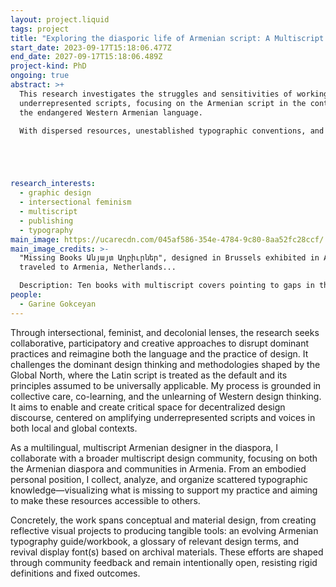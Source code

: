 ```yaml
---
layout: project.liquid
tags: project
title: "Exploring the diasporic life of Armenian script: A Multiscript Laboratory"
start_date: 2023-09-17T15:18:06.477Z
end_date: 2027-09-17T15:18:06.489Z
project-kind: PhD
ongoing: true
abstract: >+
  This research investigates the struggles and sensitivities of working with
  underrepresented scripts, focusing on the Armenian script in the context of
  the endangered Western Armenian language. 

  With dispersed resources, unestablished typographic conventions, and limited presence in the design field, the work navigates multiple tensions: acting with urgency while resisting capitalist and colonial frameworks; preserving the script’s integrity amid evolving technologies; and questioning whether to follow, reject, or reimagine existing design pedagogies and canons.





research_interests:
  - graphic design
  - intersectional feminism
  - multiscript
  - publishing
  - typography
main_image: https://ucarecdn.com/045af586-354e-4784-9c80-8aa52fc28ccf/
main_image_credits: >-
  "Missing Books Անյայտ Աղբիւրներ", designed in Brussels exhibited in Antwerp,
  traveled to Armenia, Netherlands... 

  Description: Ten books with multiscript covers pointing to gaps in the Armenian design field, each filled with empty pages waiting to be written. Originally created during the October Research Week at Sint Lucas in 2024, these books became catalysts for conversation...
people:
  - Garine Gokceyan
---
```

Through intersectional, feminist, and decolonial lenses, the research seeks collaborative, participatory and creative approaches to disrupt dominant practices and reimagine both the language and the practice of design. It challenges the dominant design thinking and methodologies shaped by the Global North, where the Latin script is treated as the default and its principles assumed to be universally applicable.
My process is grounded in collective care, co-learning, and the unlearning of Western design thinking. It aims to enable and create critical space for decentralized design discourse, centered on amplifying underrepresented scripts and voices in both local and global contexts.

As a multilingual, multiscript Armenian designer in the diaspora, I collaborate with a broader multiscript design community, focusing on both the Armenian diaspora and communities in Armenia. From an embodied personal position, I collect, analyze, and organize scattered typographic knowledge—visualizing what is missing to support my practice and aiming to make these resources accessible to others.

Concretely, the work spans conceptual and material design, from creating reflective visual projects to producing tangible tools: an evolving Armenian typography guide/workbook, a glossary of relevant design terms, and revival display font(s) based on archival materials. These efforts are shaped through community feedback and remain intentionally open, resisting rigid definitions and fixed outcomes.